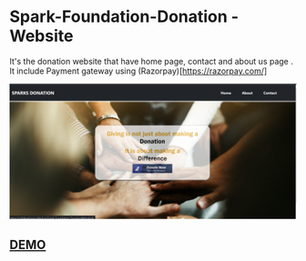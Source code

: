 # Spark-Foundation-Donation -Website

It's the donation website that have home page, contact and about us page .
It include Payment gateway using (Razorpay)[https://razorpay.com/]

![screenshot](Screenshotwebsite.png)
## [DEMO](https://rishikavishnoi.github.io/Spark-Foundation-DonationWebsite/)
